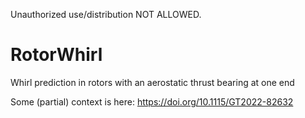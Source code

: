 Unauthorized use/distribution NOT ALLOWED.

# RotorWhirl
Whirl prediction in rotors with an aerostatic thrust bearing at one end

Some (partial) context is here: https://doi.org/10.1115/GT2022-82632
